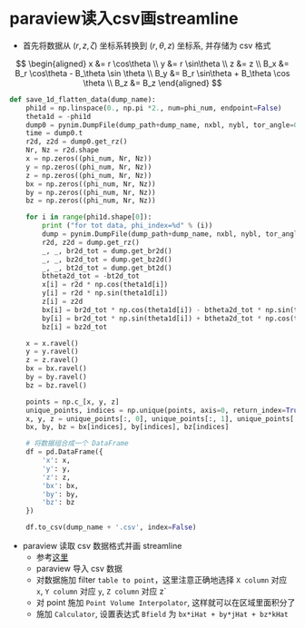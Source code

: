 # paraview读入csv画streamline

* 首先将数据从 $(r,z,\zeta)$ 坐标系转换到 $(r,\theta, z)$ 坐标系, 并存储为 csv 格式

$$
\begin{aligned}
x &= r \cos\theta \\
y &= r \sin\theta \\
z &= z \\
B_x &= B_r \cos\theta - B_\theta \sin \theta \\
B_y &= B_r \sin\theta + B_\theta \cos \theta \\
B_z &= B_z
\end{aligned}
$$

```python
def save_1d_flatten_data(dump_name):
    phi1d = np.linspace(0., np.pi *2., num=phi_num, endpoint=False)
    theta1d = -phi1d
    dump0 = pynim.DumpFile(dump_path+dump_name, nxbl, nybl, tor_angle=0.)
    time = dump0.t
    r2d, z2d = dump0.get_rz()
    Nr, Nz = r2d.shape
    x = np.zeros((phi_num, Nr, Nz))
    y = np.zeros((phi_num, Nr, Nz))
    z = np.zeros((phi_num, Nr, Nz))
    bx = np.zeros((phi_num, Nr, Nz))
    by = np.zeros((phi_num, Nr, Nz))
    bz = np.zeros((phi_num, Nr, Nz))

    for i in range(phi1d.shape[0]):
        print ("for tot data, phi_index=%d" % (i))
        dump = pynim.DumpFile(dump_path+dump_name, nxbl, nybl, tor_angle=phi1d[i])
        r2d, z2d = dump.get_rz()
        _, _, br2d_tot = dump.get_br2d()
        _, _, bz2d_tot = dump.get_bz2d()
        _, _, bt2d_tot = dump.get_bt2d()
        btheta2d_tot = -bt2d_tot
        x[i] = r2d * np.cos(theta1d[i])
        y[i] = r2d * np.sin(theta1d[i])
        z[i] = z2d
        bx[i] = br2d_tot * np.cos(theta1d[i]) - btheta2d_tot * np.sin(theta1d[i])
        by[i] = br2d_tot * np.sin(theta1d[i]) + btheta2d_tot * np.cos(theta1d[i])
        bz[i] = bz2d_tot

    x = x.ravel()
    y = y.ravel()
    z = z.ravel()
    bx = bx.ravel()
    by = by.ravel()
    bz = bz.ravel()

    points = np.c_[x, y, z]
    unique_points, indices = np.unique(points, axis=0, return_index=True)
    x, y, z = unique_points[:, 0], unique_points[:, 1], unique_points[:, 2]
    bx, by, bz = bx[indices], by[indices], bz[indices]

    # 将数据组合成一个 DataFrame
    df = pd.DataFrame({
        'x': x,
        'y': y,
        'z': z,
        'bx': bx,
        'by': by,
        'bz': bz
    })

    df.to_csv(dump_name + '.csv', index=False)
```

* paraview 读取 csv 数据格式并画 streamline
	* 参考[这里](https://discourse.paraview.org/t/how-to-generate-streamline-with-csv-file/9392)
	* paraview 导入 csv 数据
	* 对数据施加 filter `table to point`，这里注意正确地选择 `X column` 对应 `x`, `Y column` 对应 `y`, `Z column` 对应 z`
	* 对 point 施加 `Point Volume Interpolator`, 这样就可以在区域里面积分了
	* 施加 `Calculator`, 设置表达式 `Bfield` 为 `bx*iHat + by*jHat + bz*kHat`


<!--stackedit_data:
eyJoaXN0b3J5IjpbLTYxMzQ4NjI0MiwxNTYyNTY4MTg3LC0xNz
MyMTU5MDIsLTE0MjU3MDYwMTEsLTYzOTAwNTM4OV19
-->